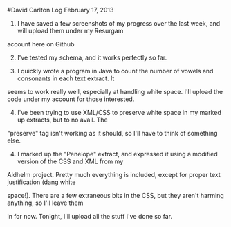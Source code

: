 #David Carlton Log February 17, 2013

1. I have saved a few screenshots of my progress over the last week, and will upload them under my Resurgam 

account here on Github

2. I've tested my schema, and it works perfectly so far.

3. I quickly wrote a program in Java to count the number of vowels and consonants in each text extract. It 

seems to work really well, especially at handling white space. I'll upload the code under my account for those interested.

4. I've been trying to use XML/CSS to preserve white space in my marked up extracts, but to no avail. The 

"preserve" tag isn't working as it should, so I'll have to think of something else.

4. I marked up the "Penelope" extract, and expressed it using a modified version of the CSS and XML from my 

Aldhelm project. Pretty much everything is included, except for proper text justification (dang white 

space!). There are a few extraneous bits in the CSS, but they aren't harming anything, so I'll leave them 

in for now. Tonight, I'll upload all the stuff I've done so far.


